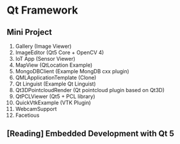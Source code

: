 # Qt Framework 

## Mini Project

1. Gallery (Image Viewer)
2. ImageEditor (Qt5 Core + OpenCV 4)
3. IoT App (Sensor Viewer)
4. MapView (QtLocation Example)
5. MongoDBClient (Example MongDB cxx plugin)
6. QMLApplicationTemplate (Clone)
7. Qt Linguist (Example Qt Linguist)
8. Qt3DPointcloudRender (Qt pointcloud plugin based on Qt3D)
9. QtPCLViewer (Qt5 + PCL library)
10. QuickVtkExample (VTK Plugin)
11. WebcamSupport
12. Facetious

## [Reading] Embedded Development with Qt 5


